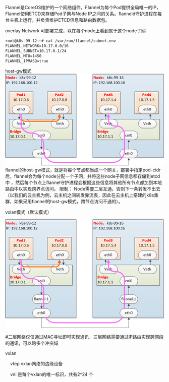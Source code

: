 Flannel是CoreOS维护的一个网络组件，Flannel为每个Pod提供全局唯一的IP，Flannel使用ETCD来存储Pod子网与Node IP之间的关系。flanneld守护进程在每台主机上运行，并负责维护ETCD信息和路由数据包。

overlay Network
可部署完成，以在每个node上看到属于这个node子网

    root@k8s-99-12:~# cat /var/run/flannel/subnet.env
    FLANNEL_NETWORK=10.17.0.0/16
    FLANNEL_SUBNET=10.17.0.1/24
    FLANNEL_MTU=1450
    FLANNEL_IPMASQ=true

host-gw模式
     ![hos-gw工作模式](./flannel_hos-gw.png)
        flannel的host-gw模式，就是将每个节点都当成一个网关，部署中指定pod-cidr后，flannel会为每个node分配一个子网，并将这些node子网信息都存储到etcd中
    ，然后每个节点上flannel守护进程会根据这些信息将其他所有节点都加到本地路由中以实现跨界点访问。
    限制：
       Node需要二层互通，否则下一条转发不出去（以我们的云主机为例，云主机之间转发靠流表，因此在云主机上搭建的k8s集群，如果采用flannel的host-gw模式，跨节点访问不通的）。

vxlan模式（默认模式）

![vxlan模式](./flannel_vxlan.png)

#二层网络仅仅通过MAC寻址即可实现通讯，三层网络需要通过IP路由实现跨网段的通讯，可以跨多个冲突域

vxlan 

    vtep vxlan网络的边缘设备

    vni 是每个vxlan的唯一标识，共有2^24 个
